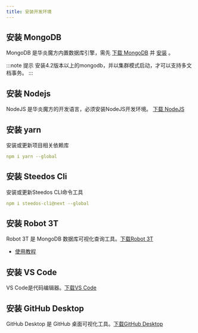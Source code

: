 ```yaml
---
title: 安装开发环境
---
```


## 安装 MongoDB

MongoDB 是华炎魔方内置数据库引擎，需先 [下载 MongoDB](https://docs.mongodb.com/v4.2/administration/install-community) 并 [安装](/help/deploy/deploy_windows) 。

:::note 提示
安装4.2版本以上的mongodb，并以集群模式启动，才可以支持多文档事务。
:::

## 安装 Nodejs

NodeJS 是华炎魔方的开发语言，必须安装NodeJS开发环境。 [下载 NodeJS](https://nodejs.org/en/)

## 安装 yarn

安装或更新项目相关依赖库

```yml
npm i yarn --global
```

## 安装 Steedos Cli

安装或更新Steedos CLI命令工具

```yml
npm i steedos-cli@next --global
```

## 安装 Robot 3T

Robot 3T 是 MongoDB 数据库可视化查询工具。[下载Robot 3T](https://robomongo.org)

- [使用教程](/developer/install/robo3t_tutorial)

## 安装 VS Code

VS Code是代码编辑器。[下载VS Code](https://code.visualstudio.com)

## 安装 GitHub Desktop

GitHub Desktop 是 GitHub 桌面可视化工具。[下载GitHub Desktop](https://desktop.github.com)
